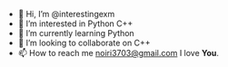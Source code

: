 - 👋 Hi, I’m @interestingexm
- 👀 I’m interested in Python C++
- 🌱 I’m currently learning Python
- 💞️ I’m looking to collaborate on C++
- 📫 How to reach me noiri3703@gmail.com
  I love **You**.	
<!---
interestingexm/interestingexm is a ✨ special ✨ repository because its `README.md` (this file) appears on your GitHub profile.
You can click the Preview link to take a look at your changes.
--->
